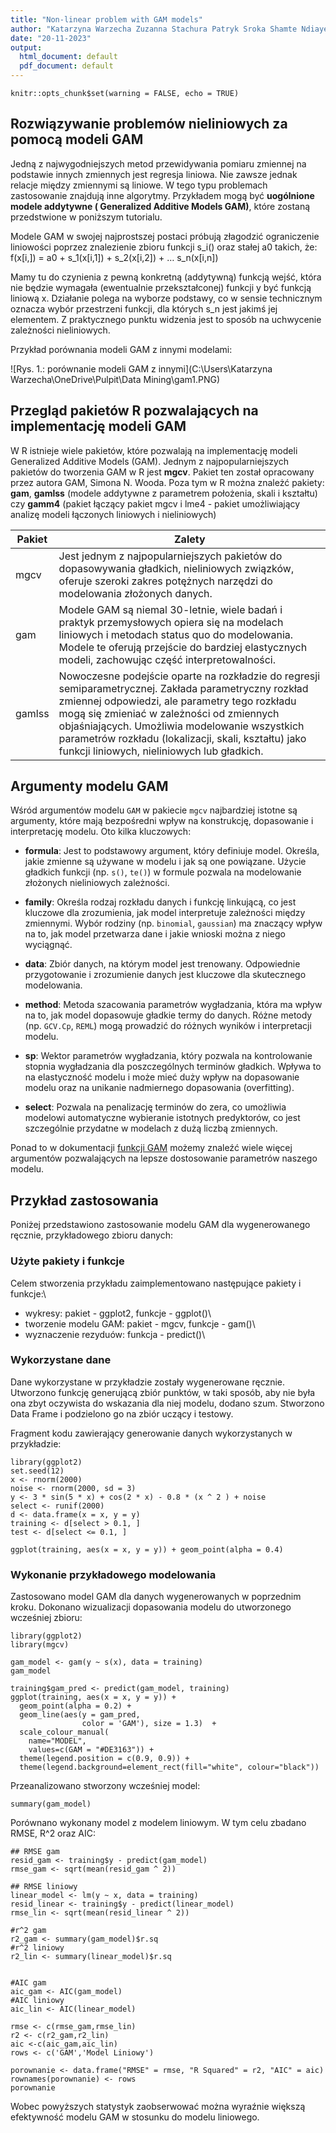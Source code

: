 ```yaml
---
title: "Non-linear problem with GAM models"
author: "Katarzyna Warzecha Zuzanna Stachura Patryk Sroka Shamte Ndiaye Jakub Owczarek"
date: "20-11-2023"
output:
  html_document: default
  pdf_document: default
---
```


```{r setup, include=FALSE}
knitr::opts_chunk$set(warning = FALSE, echo = TRUE)
```

## Rozwiązywanie problemów nieliniowych za pomocą modeli GAM

Jedną z najwygodniejszych metod przewidywania pomiaru zmiennej na podstawie innych zmiennych jest regresja liniowa. Nie zawsze jednak relacje między zmiennymi są liniowe. W tego typu problemach zastosowanie znajdują inne algorytmy. Przykładem mogą być **uogólnione modele addytywne ( Generalized Additive Models GAM)**, które zostaną przedstwione w poniższym tutorialu.

Modele GAM w swojej najprostszej postaci próbują złagodzić ograniczenie liniowości poprzez znalezienie zbioru funkcji s_i() oraz stałej a0 takich, że:
f(x[i,]) = a0 + s_1(x[i,1]) + s_2(x[i,2]) + … s_n(x[i,n])

Mamy tu do czynienia z pewną konkretną (addytywną) funkcją wejść, która nie będzie wymagała (ewentualnie przekształconej) funkcji
y być funkcją liniową x. Działanie polega na wyborze podstawy, co w sensie technicznym oznacza wybór przestrzeni funkcji, dla których s_n jest jakimś jej elementem. Z praktycznego punktu widzenia jest to sposób na uchwycenie zależności nieliniowych.

Przykład porównania modeli GAM z innymi modelami:

![Rys. 1.: porównanie modeli GAM z innymi](C:\Users\Katarzyna Warzecha\OneDrive\Pulpit\Data Mining\gam1.PNG)

## Przegląd pakietów R pozwalających na implementację modeli GAM

W R istnieje wiele pakietów, które pozwalają na implementację modeli Generalized Additive Models (GAM). Jednym z najpopularniejszych pakietów do tworzenia GAM w R jest **mgcv**. Pakiet ten został opracowany przez autora GAM, Simona N. Wooda. 
Poza tym w R można znależć pakiety: **gam**, **gamlss** (modele addytywne z parametrem położenia, skali i kształtu) czy **gamm4** (pakiet łączący pakiet mgcv i lme4 - pakiet umożliwiający analizę modeli łączonych liniowych i nieliniowych)

| Pakiet  | Zalety |
|---------|--------|
| mgcv    | Jest jednym z najpopularniejszych pakietów do dopasowywania gładkich, nieliniowych związków, oferuje szeroki zakres potężnych narzędzi do modelowania złożonych danych. |
| gam     | Modele GAM są niemal 30-letnie, wiele badań i praktyk przemysłowych opiera się na modelach liniowych i metodach status quo do modelowania. Modele te oferują przejście do bardziej elastycznych modeli, zachowując część interpretowalności. | 
| gamlss  | Nowoczesne podejście oparte na rozkładzie do regresji semiparametrycznej. Zakłada parametryczny rozkład zmiennej odpowiedzi, ale parametry tego rozkładu mogą się zmieniać w zależności od zmiennych objaśniających. Umożliwia modelowanie wszystkich parametrów rozkładu (lokalizacji, skali, kształtu) jako funkcji liniowych, nieliniowych lub gładkich. |


## Argumenty modelu GAM

Wśród argumentów modelu `GAM` w pakiecie `mgcv` najbardziej istotne są argumenty, które mają bezpośredni wpływ na konstrukcję, dopasowanie i interpretację modelu. Oto kilka kluczowych:

- **formula**: Jest to podstawowy argument, który definiuje model. Określa, jakie zmienne są używane w modelu i jak są one powiązane. Użycie gładkich funkcji (np. `s()`, `te()`) w formule pozwala na modelowanie złożonych nieliniowych zależności.

- **family**: Określa rodzaj rozkładu danych i funkcję linkującą, co jest kluczowe dla zrozumienia, jak model interpretuje zależności między zmiennymi. Wybór rodziny (np. `binomial`, `gaussian`) ma znaczący wpływ na to, jak model przetwarza dane i jakie wnioski można z niego wyciągnąć.

- **data**: Zbiór danych, na którym model jest trenowany. Odpowiednie przygotowanie i zrozumienie danych jest kluczowe dla skutecznego modelowania.

- **method**: Metoda szacowania parametrów wygładzania, która ma wpływ na to, jak model dopasowuje gładkie termy do danych. Różne metody (np. `GCV.Cp`, `REML`) mogą prowadzić do różnych wyników i interpretacji modelu.

- **sp**: Wektor parametrów wygładzania, który pozwala na kontrolowanie stopnia wygładzania dla poszczególnych terminów gładkich. Wpływa to na elastyczność modelu i może mieć duży wpływ na dopasowanie modelu oraz na unikanie nadmiernego dopasowania (overfitting).

- **select**: Pozwala na penalizację terminów do zera, co umożliwia modelowi automatyczne wybieranie istotnych predyktorów, co jest szczególnie przydatne w modelach z dużą liczbą zmiennych.

Ponad to w dokumentacji [funkcji GAM](https://www.rdocumentation.org/packages/mgcv/versions/1.9-0/topics/gam) możemy znaleźć wiele więcej argumentów pozwalających na lepsze dostosowanie parametrów naszego modelu.


## Przykład zastosowania

Poniżej przedstawiono zastosowanie modelu GAM dla wygenerowanego ręcznie, przykładowego zbioru danych:

### Użyte pakiety i funkcje 

Celem stworzenia przykładu zaimplementowano następujące pakiety i funkcje:\
- wykresy: pakiet - ggplot2, funkcje - ggplot()\
- tworzenie modelu GAM: pakiet - mgcv, funkcje - gam()\
- wyznaczenie rezyduów: funkcja - predict()\

### Wykorzystane dane 

Dane wykorzystane w przykładzie zostały wygenerowane ręcznie. Utworzono funkcję generującą zbiór punktów, w taki sposób, aby nie była ona zbyt oczywista do wskazania dla niej modelu, dodano szum. Stworzono Data Frame i podzielono go na zbiór uczący i testowy. 

Fragment kodu zawierający generowanie danych wykorzystanych w przykładzie:

```{r}
library(ggplot2)
set.seed(12)
x <- rnorm(2000)
noise <- rnorm(2000, sd = 3)
y <- 3 * sin(5 * x) + cos(2 * x) - 0.8 * (x ^ 2 ) + noise
select <- runif(2000)
d <- data.frame(x = x, y = y)
training <- d[select > 0.1, ]
test <- d[select <= 0.1, ]

ggplot(training, aes(x = x, y = y)) + geom_point(alpha = 0.4) 
```

### Wykonanie przykładowego modelowania

Zastosowano model GAM dla danych wygenerowanych w poprzednim kroku. Dokonano wizualizacji dopasowania modelu do utworzonego wcześniej zbioru:

```{r}
library(ggplot2)
library(mgcv)

gam_model <- gam(y ~ s(x), data = training)
gam_model
```

```{r}
training$gam_pred <- predict(gam_model, training)
ggplot(training, aes(x = x, y = y)) + 
  geom_point(alpha = 0.2) + 
  geom_line(aes(y = gam_pred, 
                color = 'GAM'), size = 1.3)  +
  scale_colour_manual(
    name="MODEL", 
    values=c(GAM = "#DE3163")) +
  theme(legend.position = c(0.9, 0.9)) +
  theme(legend.background=element_rect(fill="white", colour="black"))
```

Przeanalizowano stworzony wcześniej model:

```{r}
summary(gam_model)
```

Porównano wykonany model z modelem liniowym. W tym celu zbadano RMSE, R^2 oraz AIC:

```{r}
## RMSE gam
resid_gam <- training$y - predict(gam_model)
rmse_gam <- sqrt(mean(resid_gam ^ 2))

## RMSE liniowy 
linear_model <- lm(y ~ x, data = training)
resid_linear <- training$y - predict(linear_model)
rmse_lin <- sqrt(mean(resid_linear ^ 2))

#r^2 gam
r2_gam <- summary(gam_model)$r.sq
#r^2 liniowy
r2_lin <- summary(linear_model)$r.sq


#AIC gam
aic_gam <- AIC(gam_model)
#AIC liniowy
aic_lin <- AIC(linear_model)

rmse <- c(rmse_gam,rmse_lin)
r2 <- c(r2_gam,r2_lin)
aic <-c(aic_gam,aic_lin)
rows <- c('GAM','Model Liniowy')

porownanie <- data.frame("RMSE" = rmse, "R Squared" = r2, "AIC" = aic)
rownames(porownanie) <- rows                        
porownanie
```

Wobec powyższych statystyk zaobserwować można wyraźnie większą efektywność modelu GAM w stosunku do modelu liniowego.

